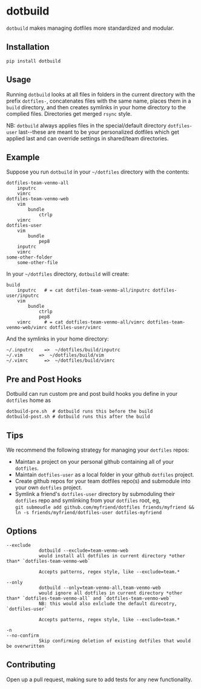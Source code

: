 # dotbuild

`dotbuild` makes managing dotfiles more standardized and modular.

## Installation

    pip install dotbuild
  
## Usage

Running `dotbuild` looks at all files in folders in the current directory with the prefix `dotfiles-`, concatenates files with the same name, places them in a `build` directory, and then creates symlinks in your home directory to the complied files.  Directories get merged `rsync` style.

NB: `dotbuild` always applies files in the special/default directory `dotfiles-user` last--these are meant to be your personalized dotfiles which get applied last and can override settings in shared/team directories.

## Example

Suppose you run `dotbuild` in your `~/dotfiles` directory with the contents:

    dotfiles-team-venmo-all
        inputrc
        vimrc
    dotfiles-team-venmo-web
        vim
            bundle
                ctrlp
        vimrc
    dotfiles-user
        vim
            bundle
                pep8
        inputrc
        vimrc
    some-other-folder
        some-other-file

In your `~/dotfiles` directory, `dotbuild` will create:

    build
        inputrc   # = cat dotfiles-team-venmo-all/inputrc dotfiles-user/inputrc
        vim
            bundle
                ctrlp
                pep8
        vimrc     # = cat dotfiles-team-venmo-all/vimrc dotfiles-team-venmo-web/vimrc dotfiles-user/vimrc
  
And the symlinks in your home directory:

    ~/.inputrc    =>  ~/dotfiles/build/inputrc
    ~/.vim      =>  ~/dotfiles/build/vim
    ~/.vimrc      =>  ~/dotfiles/build/vimrc

## Pre and Post Hooks

Dotbuild can run custom pre and post build hooks you define in your `dotfiles` home as

    dotbuild-pre.sh  # dotbuild runs this before the build
    dotbuild-post.sh # dotbuild runs this after the build

## Tips

We recommend the following strategy for managing your `dotfiles` repos:

* Maintan a project on your personal github containing all of your `dotfiles`.  
* Maintain `dotfiles-user` as a local folder in your github `dotfiles` project.
* Create github repos for your team dotfiles repo(s) and submodule into your own `dotfiles` project.
* Symlink a friend's `dotfiles-user` directory by submoduling their `dotfiles` repo and symlinking from your `dotfiles` root, eg, <br />`git submoudle add github.com/myfriend/dotfiles friends/myfriend && ln -s friends/myfriend/dotfiles-user dotfiles-myfriend`

## Options

    --exclude
                dotbuild --exclude=team-venmo-web 
                would install all dotfiles in current directory *other than* `dotfiles-team-venmo-web`
                
                Accepts patterns, regex style, like --exclude=team.*
                
    --only
                dotbuild --only=team-venmo-all,team-venmo-web
                would ignore all dotfiles in current directory *other than* `dotfiles-team-venmo-all` and `dotfiles-team-venmo-web`
                NB: this would also exlclude the default direcotry, `dotfiles-user`
                
                Accepts patterns, regex style, like --exclude=team.*
                
    -n
    --no-confirm
                Skip confirming deletion of existing dotfiles that would be overwritten


## Contributing

Open up a pull request, making sure to add tests for any new functionality.

